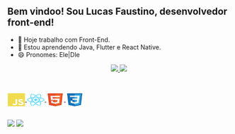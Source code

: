 ## Bem vindoo! Sou Lucas Faustino, desenvolvedor front-end!
- 🔭 Hoje trabalho com Front-End.
- 🌱 Estou aprendendo Java, Flutter e React Native.
- 😄 Pronomes: Ele|Dle
<div align="center">
  <a href="https://github.com/LucasFaustino10">
  <img height="180em" src="https://github-readme-stats.vercel.app/api?username=LucasFaustino10&show_icons=true&theme=chartreuse-dark&include_all_commits=true&count_private=true"/>
  <img height="180em" src="https://github-readme-stats.vercel.app/api/top-langs/?username=LucasFaustino10&layout=compact&langs_count=7&theme=chartreuse-dark"/>
</div>

##

<div style="display: inline_block"><br>
  <img align="center" alt="Lucas-Js" height="30" width="40" src="https://raw.githubusercontent.com/devicons/devicon/master/icons/javascript/javascript-plain.svg">
  <img align="center" alt="Lucas-React" height="30" width="40" src="https://raw.githubusercontent.com/devicons/devicon/master/icons/react/react-original.svg">
  <img align="center" alt="Lucas-HTML" height="30" width="40" src="https://raw.githubusercontent.com/devicons/devicon/master/icons/html5/html5-original.svg">
  <img align="center" alt="Lucas-CSS" height="30" width="40" src="https://raw.githubusercontent.com/devicons/devicon/master/icons/css3/css3-original.svg">
</div>

##

<div> 

 <a href = "mailto:lucasatr27@gmail.com"><img src="https://img.shields.io/badge/-Gmail-%23333?style=for-the-badge&logo=gmail&logoColor=white" target="_blank"></a>
 <a href="https://www.linkedin.com/in/lucasfaustino27/" target="_blank"><img src="https://img.shields.io/badge/-LinkedIn-%230077B5?style=for-the-badge&logo=linkedin&logoColor=white" target="_blank"></a> 
</div>
